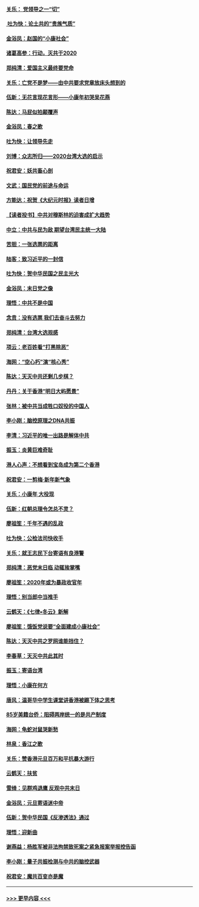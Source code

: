 #### [关乐： 党领导之一“切”](../pages/nsc993/n11804505.md?t=01201031) 
#### [ 吐为快：论土共的“贵族气质”](../pages/nsc993/n11804490.md?t=01201031) 
#### [金浴凤：赵国的“小康社会”](../pages/nsc993/n11804452.md?t=01201031) 
#### [诸葛高参：行动，灭共于2020](../pages/nsc993/n11804120.md?t=01201031) 
#### [郑纯清：爱国主义最终要党命](../pages/nsc993/n11802197.md?t=01201031) 
#### [关乐：亡党不是梦——由中共要求党章放床头想到的](../pages/nsc993/n11802156.md?t=01201031) 
#### [伍新：无花言现花言形——小康年初哭吴花燕](../pages/nsc993/n11800044.md?t=01201031) 
#### [陈达：马屁似拍颠覆声](../pages/nsc993/n11800010.md?t=01201031) 
#### [金浴凤：春之歌](../pages/nsc993/n11797687.md?t=01201031) 
#### [吐为快：让领导先走](../pages/nsc993/n11797512.md?t=01201031) 
#### [刘博：众志所归——2020台湾大选的启示](../pages/nsc993/n11796878.md?t=01201031) 
#### [祝君安：妖共畜心剖](../pages/nsc993/n11794273.md?t=01201031) 
#### [文武：国民党的前途与命运](../pages/nsc993/n11794198.md?t=01201031) 
#### [方能达：祝贺《大纪元时报》读者日增](../pages/nsc993/n11793807.md?t=01201031) 
#### [【读者投书】中共对穆斯林的迫害成扩大趋势](../pages/nsc993/n11791371.md?t=01201031) 
#### [中立：中共与民为敌 期望台湾民主统一大陆](../pages/nsc993/n11790392.md?t=01201031) 
#### [苦胆：一张选票的距离](../pages/nsc993/n11788914.md?t=01201031) 
#### [陆客：致习近平的一封信](../pages/nsc993/n11788867.md?t=01201031) 
#### [吐为快：贺中华民国之民主光大](../pages/nsc993/n11788618.md?t=01201031) 
#### [金浴凤：末日党之像](../pages/nsc993/n11787475.md?t=01201031) 
#### [理悟：中共不是中国](../pages/nsc993/n11787463.md?t=01201031) 
#### [念贲：没有选票  我们去奋斗去努力](../pages/nsc993/n11787398.md?t=01201031) 
#### [郑纯清：台湾大选观感](../pages/nsc993/n11786210.md?t=01201031) 
#### [项云：老百姓看“打黑除恶”](../pages/nsc993/n11785398.md?t=01201031) 
#### [海网：“空心朽”演“核心秀”](../pages/nsc993/n11783874.md?t=01201031) 
#### [陈达：天灭中共还剩几步棋？](../pages/nsc993/n11783719.md?t=01201031) 
#### [丹丹：关于香港“明日大屿愿景”](../pages/nsc993/n11783273.md?t=01201031) 
#### [张林：被中共当成牲口奴役的中国人](../pages/nsc993/n11782397.md?t=01201031) 
#### [李小刚：脑控原理之DNA共振](../pages/nsc993/n11780962.md?t=01201031) 
#### [李清：习近平的唯一出路是解体中共](../pages/nsc993/n11780866.md?t=01201031) 
#### [振玉：炎黄巨难奇耻](../pages/nsc993/n11779632.md?t=01201031) 
#### [港人心声：不想看到宝岛成为第二个香港](../pages/nsc993/n11778817.md?t=01201031) 
#### [祝君安：一剪梅‧新年新气象](../pages/nsc993/n11776340.md?t=01201031) 
#### [关乐：小康年 大役现](../pages/nsc993/n11774213.md?t=01201031) 
#### [伍新：红朝总理令怎总不灵？](../pages/nsc993/n11770813.md?t=01201031) 
#### [廖祖笙：千年不遇的乱政](../pages/nsc993/n11770373.md?t=01201031) 
#### [吐为快：公检法司快收手](../pages/nsc993/n11770359.md?t=01201031) 
#### [关乐：就王志民下台寄语有良港警](../pages/nsc993/n11769903.md?t=01201031) 
#### [郑纯清：恶党末日临 动辄挨掌嘴](../pages/nsc993/n11769356.md?t=01201031) 
#### [廖祖笙：2020年或为暴政收官年](../pages/nsc993/n11768216.md?t=01201031) 
#### [理悟：别当郎中当推手](../pages/nsc993/n11768243.md?t=01201031) 
#### [云鹤天：《七律▪冬云》新解](../pages/nsc993/n11768204.md?t=01201031) 
#### [廖祖笙：饿饭党说要“全面建成小康社会”](../pages/nsc993/n11767482.md?t=01201031) 
#### [陈达：天灭中共之罗网谁能挡住？](../pages/nsc993/n11767465.md?t=01201031) 
#### [李春草：天灭中共此其时](../pages/nsc993/n11767452.md?t=01201031) 
#### [振玉：寄语台湾](../pages/nsc993/n11767432.md?t=01201031) 
#### [理悟：小康在何方](../pages/nsc993/n11767394.md?t=01201031) 
#### [唐风：温哥华中学生课堂讲香港被踢下体之思考](../pages/nsc993/n11766848.md?t=01201031) 
#### [85岁美籍台侨：阻碍两岸统一的是共产制度](../pages/nsc993/n11765043.md?t=01201031) 
#### [海网：龟蛇对鼠哭新愁](../pages/nsc993/n11764895.md?t=01201031) 
#### [林泉：香江之歌](../pages/nsc993/n11764415.md?t=01201031) 
#### [关乐：赞香港元旦百万和平抗暴大游行](../pages/nsc993/n11764382.md?t=01201031) 
#### [云鹤天：扶贫](../pages/nsc993/n11764245.md?t=01201031) 
#### [雪绮：见群鸡退鹰  反观中共末日](../pages/nsc993/n11762112.md?t=01201031) 
#### [金浴凤：元旦寄语迷中帝](../pages/nsc993/n11761788.md?t=01201031) 
#### [伍新：贺中华民国《反渗透法》通过](../pages/nsc993/n11761994.md?t=01201031) 
#### [理悟：迎新曲](../pages/nsc993/n11761152.md?t=01201031) 
#### [谢燕益：杨胜军被非法拘禁致死案之紧急报案举报控告函](../pages/nsc993/n11756134.md?t=01201031) 
#### [李小刚：量子共振检测与中共的脑控武器](../pages/nsc993/n11754518.md?t=01201031) 
#### [祝君安：魔共百变亦是魔](../pages/nsc993/n11754469.md?t=01201031) 

----
#### [ >>> 更早内容 <<< ](../indexes/nsc993-earlier.md)
